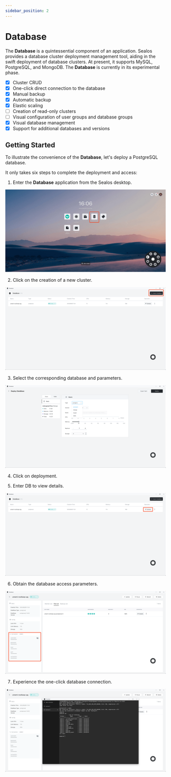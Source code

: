 ```yaml
---
sidebar_position: 2
---
```


# Database

The **Database** is a quintessential component of an application. Sealos provides a database cluster deployment management tool, aiding in the swift deployment of database clusters. At present, it supports MySQL, PostgreSQL, and MongoDB. The **Database** is currently in its experimental phase.

- [x] Cluster CRUD
- [x] One-click direct connection to the database
- [x] Manual backup
- [x] Automatic backup
- [x] Elastic scaling
- [ ] Creation of read-only clusters
- [ ] Visual configuration of user groups and database groups
- [x] Visual database management
- [x] Support for additional databases and versions

## Getting Started

To illustrate the convenience of the **Database**, let's deploy a PostgreSQL database.

It only takes six steps to complete the deployment and access:

1. Enter the **Database** application from the Sealos desktop.

![1. Open the **database**](./imgs/db1.jpeg)

2. Click on the creation of a new cluster.

![2. Create a new cluster](./imgs/db2.png)

3. Select the corresponding database and parameters.

![3. Select the corresponding database and parameters](./imgs/db3.png)

4. Click on deployment.

5. Enter DB to view details.

![4. Enter DB details](./imgs/db4.png)

6. Obtain the database access parameters.

![5. Obtain the database access parameters](./imgs/db5.png)

7. Experience the one-click database connection.

![pg Database connection](./imgs/db6.png)